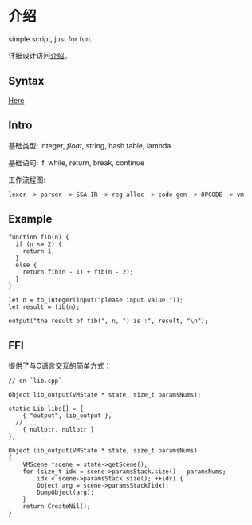 # 介绍

simple script, just for fun.

详细设计访问[介绍](https://github.com/thinkermao/LL-Script/blob/master/introduce.md)。

## Syntax

[Here](https://github.com/thinkermao/LL-Script/blob/master/grammar.md)

## Intro

基础类型: integer, *float*, string, hash table, lambda

基础语句: if, while, return, break, continue

工作流程图:

```
lexer -> parser -> SSA IR -> reg alloc -> code gen -> OPCODE -> vm
```

## Example

```
function fib(n) {
  if (n <= 2) {
    return 1;
  }
  else {
    return fib(n - 1) + fib(n - 2);
  }
}

let n = to_integer(input("please input value:"));
let result = fib(n);

output("the result of fib(", n, ") is :", result, "\n");

```

## FFI

提供了与C语言交互的简单方式：

```
// on `lib.cpp`

Object lib_output(VMState * state, size_t paramsNums);

static Lib libs[] = {
	{ "output", lib_output },
  // ...
	{ nullptr, nullptr }
};

Object lib_output(VMState * state, size_t paramsNums)
{
	VMScene *scene = state->getScene();
	for (size_t idx = scene->paramsStack.size() - paramsNums;
		idx < scene->paramsStack.size(); ++idx) {
		Object arg = scene->paramsStack[idx];
		DumpObject(arg);
	}
	return CreateNil();
}
```
